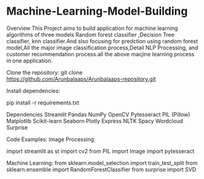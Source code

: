 # Machine-Learning-Model-Building

Overview
This Project aims to build application for machine learning algorithms of three models Random forest classifier ,Decision Tree classifier, knn classifier.And slso focusing for predction using random forest model,All the major image classification process,Detail NLP Processing, and customer recommendation process.all the above macjine learning process in one application.

Clone the repository:
git clone https://github.com/Arunbalaaps/Arunbalaaps-repository.git 

Install dependencies:

pip install -r requirements.txt

Dependencies
Streamlit
Pandas
NumPy
OpenCV
Pytesseract
PIL (Pillow)
Matplotlib
Scikit-learn
Seaborn
Plotly Express
NLTK
Spacy
Wordcloud
Surprise

Code Examples:
Image Processing:

import streamlit as st
import cv2
from PIL import Image
import pytesseract

Machine Learning:
from sklearn.model_selection import train_test_split
from sklearn.ensemble import RandomForestClassifier
from surprise import SVD
